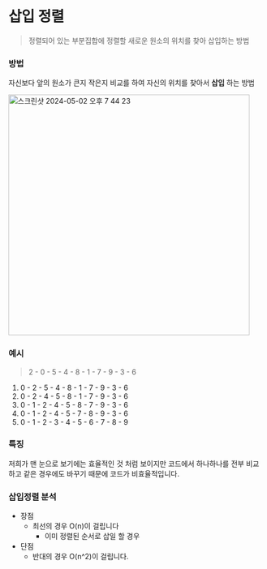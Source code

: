 # 삽입 정렬

> 정렬되어 있는 부분집합에 정렬할 새로운 원소의 위치를 찾아 삽입하는 방법
> 

### 방법

자신보다 앞의 원소가 큰지 작은지 비교를 하여 자신의 위치를 찾아서 **삽입** 하는 방법

<img width="475" alt="스크린샷 2024-05-02 오후 7 44 23" src="https://github.com/jjunhaa0211/Algorithm-Junha/assets/102890390/258cdc74-6b1a-48de-9a18-3012eb4a230b">

### 예시

 > 2 - 0 - 5 - 4 - 8 - 1 - 7 - 9 - 3 - 6

1. 0 - 2 - 5 - 4 - 8 - 1 - 7 - 9 - 3 - 6
2. 0 - 2 - 4 - 5 - 8 - 1 - 7 - 9 - 3 - 6
3. 0 - 1 - 2 - 4 - 5 - 8 - 7 - 9 - 3 - 6
4. 0 - 1 - 2 - 4 - 5 - 7 - 8 - 9 - 3 - 6
5. 0 - 1 - 2 - 3 - 4 - 5 - 6 - 7 - 8 - 9

### 특징

저희가 맨 눈으로 보기에는 효율적인 것 처럼 보이지만 코드에서 하나하나를 전부 비교하고 같은 경우에도 바꾸기 때문에 코드가 비효율적입니다.

### 삽입정렬 분석

- 장점
    - 최선의 경우 O(n)이 걸립니다
        - 이미 정렬된 순서로 삽일 할 경우
- 단점
    - 반대의 경우 O(n^2)이 걸립니다.

